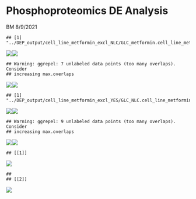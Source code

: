 Phosphoproteomics DE Analysis
================
BM
8/9/2021

    ## [1] "../DEP_output/cell_line_metformin_excl_NLC/GLC_metformin.cell_line_metformin_excl_NLC.RData"

![](phosphoproteomics_de_files/figure-gfm/setup-1.png)<!-- -->![](phosphoproteomics_de_files/figure-gfm/setup-2.png)<!-- -->

    ## Warning: ggrepel: 7 unlabeled data points (too many overlaps). Consider
    ## increasing max.overlaps

![](phosphoproteomics_de_files/figure-gfm/setup-3.png)<!-- -->![](phosphoproteomics_de_files/figure-gfm/setup-4.png)<!-- -->

    ## [1] "../DEP_output/cell_line_metformin_excl_YES/GLC_NLC.cell_line_metformin_excl_YES.RData"

![](phosphoproteomics_de_files/figure-gfm/setup-5.png)<!-- -->![](phosphoproteomics_de_files/figure-gfm/setup-6.png)<!-- -->

    ## Warning: ggrepel: 9 unlabeled data points (too many overlaps). Consider
    ## increasing max.overlaps

![](phosphoproteomics_de_files/figure-gfm/setup-7.png)<!-- -->![](phosphoproteomics_de_files/figure-gfm/setup-8.png)<!-- -->

    ## [[1]]

![](phosphoproteomics_de_files/figure-gfm/setup-9.png)<!-- -->

    ## 
    ## [[2]]

![](phosphoproteomics_de_files/figure-gfm/setup-10.png)<!-- -->
